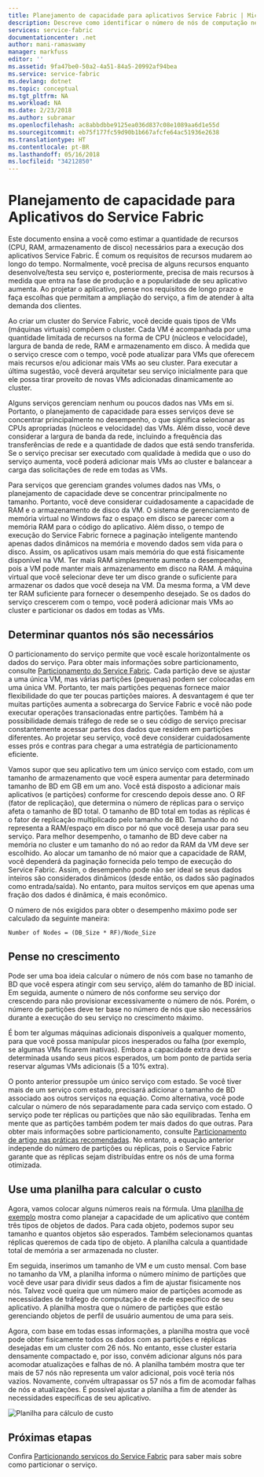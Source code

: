 ```yaml
---
title: Planejamento de capacidade para aplicativos Service Fabric | Microsoft Docs
description: Descreve como identificar o número de nós de computação necessários para um aplicativo do Service Fabric
services: service-fabric
documentationcenter: .net
author: mani-ramaswamy
manager: markfuss
editor: ''
ms.assetid: 9fa47be0-50a2-4a51-84a5-20992af94bea
ms.service: service-fabric
ms.devlang: dotnet
ms.topic: conceptual
ms.tgt_pltfrm: NA
ms.workload: NA
ms.date: 2/23/2018
ms.author: subramar
ms.openlocfilehash: ac8abbdbbe9125ea036d837c08e1089aa6d1e55d
ms.sourcegitcommit: eb75f177fc59d90b1b667afcfe64ac51936e2638
ms.translationtype: HT
ms.contentlocale: pt-BR
ms.lasthandoff: 05/16/2018
ms.locfileid: "34212850"
---
```

# <a name="capacity-planning-for-service-fabric-applications"></a>Planejamento de capacidade para Aplicativos do Service Fabric
Este documento ensina a você como estimar a quantidade de recursos (CPU, RAM, armazenamento de disco) necessários para a execução dos aplicativos Service Fabric. É comum os requisitos de recursos mudarem ao longo do tempo. Normalmente, você precisa de alguns recursos enquanto desenvolve/testa seu serviço e, posteriormente, precisa de mais recursos à medida que entra na fase de produção e a popularidade de seu aplicativo aumenta. Ao projetar o aplicativo, pense nos requisitos de longo prazo e faça escolhas que permitam a ampliação do serviço, a fim de atender à alta demanda dos clientes.

 Ao criar um cluster do Service Fabric, você decide quais tipos de VMs (máquinas virtuais) compõem o cluster. Cada VM é acompanhada por uma quantidade limitada de recursos na forma de CPU (núcleos e velocidade), largura de banda de rede, RAM e armazenamento em disco. À medida que o serviço cresce com o tempo, você pode atualizar para VMs que oferecem mais recursos e/ou adicionar mais VMs ao seu cluster. Para executar a última sugestão, você deverá arquitetar seu serviço inicialmente para que ele possa tirar proveito de novas VMs adicionadas dinamicamente ao cluster.

Alguns serviços gerenciam nenhum ou poucos dados nas VMs em si. Portanto, o planejamento de capacidade para esses serviços deve se concentrar principalmente no desempenho, o que significa selecionar as CPUs apropriadas (núcleos e velocidade) das VMs. Além disso, você deve considerar a largura de banda da rede, incluindo a frequência das transferências de rede e a quantidade de dados que está sendo transferida. Se o serviço precisar ser executado com qualidade à medida que o uso do serviço aumenta, você poderá adicionar mais VMs ao cluster e balancear a carga das solicitações de rede em todas as VMs.

Para serviços que gerenciam grandes volumes dados nas VMs, o planejamento de capacidade deve se concentrar principalmente no tamanho. Portanto, você deve considerar cuidadosamente a capacidade de RAM e o armazenamento de disco da VM. O sistema de gerenciamento de memória virtual no Windows faz o espaço em disco se parecer com a memória RAM para o código do aplicativo. Além disso, o tempo de execução do Service Fabric fornece a paginação inteligente mantendo apenas dados dinâmicos na memória e movendo dados sem vida para o disco. Assim, os aplicativos usam mais memória do que está fisicamente disponível na VM. Ter mais RAM simplesmente aumenta o desempenho, pois a VM pode manter mais armazenamento em disco na RAM. A máquina virtual que você selecionar deve ter um disco grande o suficiente para armazenar os dados que você deseja na VM. Da mesma forma, a VM deve ter RAM suficiente para fornecer o desempenho desejado. Se os dados do serviço crescerem com o tempo, você poderá adicionar mais VMs ao cluster e particionar os dados em todas as VMs.

## <a name="determine-how-many-nodes-you-need"></a>Determinar quantos nós são necessários
O particionamento do serviço permite que você escale horizontalmente os dados do serviço. Para obter mais informações sobre particionamento, consulte [Particionamento do Service Fabric](service-fabric-concepts-partitioning.md). Cada partição deve se ajustar a uma única VM, mas várias partições (pequenas) podem ser colocadas em uma única VM. Portanto, ter mais partições pequenas fornece maior flexibilidade do que ter poucas partições maiores. A desvantagem é que ter muitas partições aumenta a sobrecarga do Service Fabric e você não pode executar operações transacionadas entre partições. Também há a possibilidade demais tráfego de rede se o seu código de serviço precisar constantemente acessar partes dos dados que residem em partições diferentes. Ao projetar seu serviço, você deve considerar cuidadosamente esses prós e contras para chegar a uma estratégia de particionamento eficiente.

Vamos supor que seu aplicativo tem um único serviço com estado, com um tamanho de armazenamento que você espera aumentar para determinado tamanho de BD em GB em um ano. Você está disposto a adicionar mais aplicativos (e partições) conforme for crescendo depois desse ano.  O RF (fator de replicação), que determina o número de réplicas para o serviço afeta o tamanho de BD total. O tamanho de BD total em todas as réplicas é o fator de replicação multiplicado pelo tamanho de BD.  Tamanho do nó representa a RAM/espaço em disco por nó que você deseja usar para seu serviço. Para melhor desempenho, o tamanho de BD deve caber na memória no cluster e um tamanho do nó ao redor da RAM da VM deve ser escolhido. Ao alocar um tamanho de nó maior que a capacidade de RAM, você dependerá da paginação fornecida pelo tempo de execução do Service Fabric. Assim, o desempenho pode não ser ideal se seus dados inteiros são considerados dinâmicos (desde então, os dados são paginados como entrada/saída). No entanto, para muitos serviços em que apenas uma fração dos dados é dinâmica, é mais econômico.

O número de nós exigidos para obter o desempenho máximo pode ser calculado da seguinte maneira:

```
Number of Nodes = (DB_Size * RF)/Node_Size

```


## <a name="account-for-growth"></a>Pense no crescimento
Pode ser uma boa ideia calcular o número de nós com base no tamanho de BD que você espera atingir com seu serviço, além do tamanho de BD inicial. Em seguida, aumente o número de nós conforme seu serviço dor crescendo para não provisionar excessivamente o número de nós. Porém, o número de partições deve ter base no número de nós que são necessários durante a execução do seu serviço no crescimento máximo.

É bom ter algumas máquinas adicionais disponíveis a qualquer momento, para que você possa manipular picos inesperados ou falha (por exemplo, se algumas VMs ficarem inativas).  Embora a capacidade extra deva ser determinada usando seus picos esperados, um bom ponto de partida seria reservar algumas VMs adicionais (5 a 10% extra).

O ponto anterior pressupõe um único serviço com estado. Se você tiver mais de um serviço com estado, precisará adicionar o tamanho de BD associado aos outros serviços na equação. Como alternativa, você pode calcular o número de nós separadamente para cada serviço com estado.  O serviço pode ter réplicas ou partições que não são equilibradas. Tenha em mente que as partições também podem ter mais dados do que outras. Para obter mais informações sobre particionamento, consulte [Particionamento de artigo nas práticas recomendadas](service-fabric-concepts-partitioning.md). No entanto, a equação anterior independe do número de partições ou réplicas, pois o Service Fabric garante que as réplicas sejam distribuídas entre os nós de uma forma otimizada.

## <a name="use-a-spreadsheet-for-cost-calculation"></a>Use uma planilha para calcular o custo
Agora, vamos colocar alguns números reais na fórmula. Uma [planilha de exemplo](https://servicefabricsdkstorage.blob.core.windows.net/publicrelease/SF%20VM%20Cost%20calculator-NEW.xlsx) mostra como planejar a capacidade de um aplicativo que contém três tipos de objetos de dados. Para cada objeto, podemos supor seu tamanho e quantos objetos são esperados. Também selecionamos quantas réplicas queremos de cada tipo de objeto. A planilha calcula a quantidade total de memória a ser armazenada no cluster.

Em seguida, inserimos um tamanho de VM e um custo mensal. Com base no tamanho da VM, a planilha informa o número mínimo de partições que você deve usar para dividir seus dados a fim de ajustar fisicamente nos nós. Talvez você queira que um número maior de partições acomode as necessidades de tráfego de computação e de rede específico de seu aplicativo. A planilha mostra que o número de partições que estão gerenciando objetos de perfil de usuário aumentou de uma para seis.

Agora, com base em todas essas informações, a planilha mostra que você pode obter fisicamente todos os dados com as partições e réplicas desejadas em um cluster com 26 nós. No entanto, esse cluster estaria densamente compactado e, por isso, convém adicionar alguns nós para acomodar atualizações e falhas de nó. A planilha também mostra que ter mais de 57 nós não representa um valor adicional, pois você teria nós vazios. Novamente, convém ultrapassar os 57 nós a fim de acomodar falhas de nós e atualizações. É possível ajustar a planilha a fim de atender às necessidades específicas de seu aplicativo.   

![Planilha para cálculo de custo][Image1]

## <a name="next-steps"></a>Próximas etapas
Confira [Particionando serviços do Service Fabric][10] para saber mais sobre como particionar o serviço.

<!--Image references-->
[Image1]: ./media/SF-Cost.png

<!--Link references--In actual articles, you only need a single period before the slash-->
[10]: service-fabric-concepts-partitioning.md
